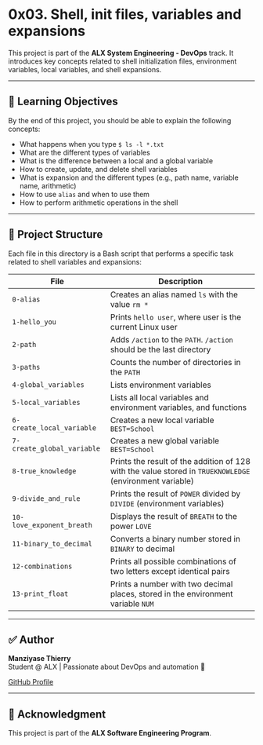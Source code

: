 # 0x03. Shell, init files, variables and expansions

This project is part of the **ALX System Engineering - DevOps** track. It introduces key concepts related to shell initialization files, environment variables, local variables, and shell expansions.

---

## 🧠 Learning Objectives

By the end of this project, you should be able to explain the following concepts:

- What happens when you type `$ ls -l *.txt`
- What are the different types of variables
- What is the difference between a local and a global variable
- How to create, update, and delete shell variables
- What is expansion and the different types (e.g., path name, variable name, arithmetic)
- How to use `alias` and when to use them
- How to perform arithmetic operations in the shell

---

## 📁 Project Structure

Each file in this directory is a Bash script that performs a specific task related to shell variables and expansions:

| File | Description |
|------|-------------|
| `0-alias` | Creates an alias named `ls` with the value `rm *` |
| `1-hello_you` | Prints `hello user`, where user is the current Linux user |
| `2-path` | Adds `/action` to the `PATH`. `/action` should be the last directory |
| `3-paths` | Counts the number of directories in the `PATH` |
| `4-global_variables` | Lists environment variables |
| `5-local_variables` | Lists all local variables and environment variables, and functions |
| `6-create_local_variable` | Creates a new local variable `BEST=School` |
| `7-create_global_variable` | Creates a new global variable `BEST=School` |
| `8-true_knowledge` | Prints the result of the addition of 128 with the value stored in `TRUEKNOWLEDGE` (environment variable) |
| `9-divide_and_rule` | Prints the result of `POWER` divided by `DIVIDE` (environment variables) |
| `10-love_exponent_breath` | Displays the result of `BREATH` to the power `LOVE` |
| `11-binary_to_decimal` | Converts a binary number stored in `BINARY` to decimal |
| `12-combinations` | Prints all possible combinations of two letters except identical pairs |
| `13-print_float` | Prints a number with two decimal places, stored in the environment variable `NUM` |

---

## ✅ Author

**Manziyase Thierry**  
Student @ ALX | Passionate about DevOps and automation 🚀

[GitHub Profile](https://github.com/Manziyase)

---

## 📝 Acknowledgment

This project is part of the **ALX Software Engineering Program**.

